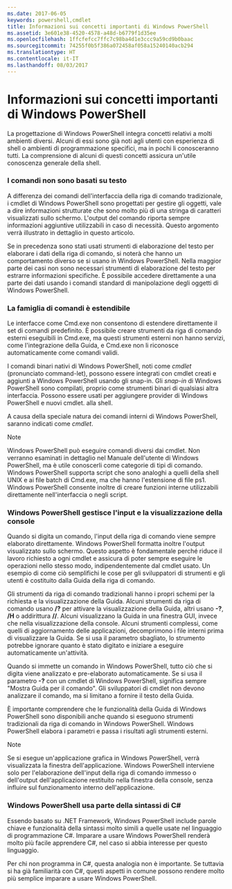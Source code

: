```yaml
---
ms.date: 2017-06-05
keywords: powershell,cmdlet
title: Informazioni sui concetti importanti di Windows PowerShell
ms.assetid: 3e601e38-4520-4578-a48d-b6779f1d35ee
ms.openlocfilehash: 1ffcfefcc7ffc7c98ba4d1e3ccc9a59cd9b0baac
ms.sourcegitcommit: 74255f0b5f386a072458af058a15240140acb294
ms.translationtype: HT
ms.contentlocale: it-IT
ms.lasthandoff: 08/03/2017
---
```

# <a name="understanding-important-windows-powershell-concepts"></a>Informazioni sui concetti importanti di Windows PowerShell
La progettazione di Windows PowerShell integra concetti relativi a molti ambienti diversi. Alcuni di essi sono già noti agli utenti con esperienza di shell o ambienti di programmazione specifici, ma in pochi li conosceranno tutti. La comprensione di alcuni di questi concetti assicura un'utile conoscenza generale della shell.

### <a name="commands-are-not-text-based"></a>I comandi non sono basati su testo
A differenza dei comandi dell'interfaccia della riga di comando tradizionale, i cmdlet di Windows PowerShell sono progettati per gestire gli oggetti, vale a dire informazioni strutturate che sono molto più di una stringa di caratteri visualizzati sullo schermo. L'output del comando riporta sempre informazioni aggiuntive utilizzabili in caso di necessità. Questo argomento verrà illustrato in dettaglio in questo articolo.

Se in precedenza sono stati usati strumenti di elaborazione del testo per elaborare i dati della riga di comando, si noterà che hanno un comportamento diverso se si usano in Windows PowerShell. Nella maggior parte dei casi non sono necessari strumenti di elaborazione del testo per estrarre informazioni specifiche. È possibile accedere direttamente a una parte dei dati usando i comandi standard di manipolazione degli oggetti di Windows PowerShell.

### <a name="the-command-family-is-extensible"></a>La famiglia di comandi è estendibile
Le interfacce come Cmd.exe non consentono di estendere direttamente il set di comandi predefinito. È possibile creare strumenti da riga di comando esterni eseguibili in Cmd.exe, ma questi strumenti esterni non hanno servizi, come l'integrazione della Guida, e Cmd.exe non li riconosce automaticamente come comandi validi.

I comandi binari nativi di Windows PowerShell, noti come *cmdlet* (pronunciato command-let), possono essere integrati con cmdlet creati e aggiunti a Windows PowerShell usando gli snap-in. Gli *snap-in* di Windows PowerShell sono compilati, proprio come strumenti binari di qualsiasi altra interfaccia. Possono essere usati per aggiungere provider di Windows PowerShell e nuovi cmdlet. alla shell.

A causa della speciale natura dei comandi interni di Windows PowerShell, saranno indicati come *cmdlet*.

> [!NOTE]
> Windows PowerShell può eseguire comandi diversi dai cmdlet. Non verranno esaminati in dettaglio nel Manuale dell'utente di Windows PowerShell, ma è utile conoscerli come categorie di tipi di comando. Windows PowerShell supporta script che sono analoghi a quelli della shell UNIX e ai file batch di Cmd.exe, ma che hanno l'estensione di file ps1. Windows PowerShell consente inoltre di creare funzioni interne utilizzabili direttamente nell'interfaccia o negli script.

### <a name="windows-powershell-handles-console-input-and-display"></a>Windows PowerShell gestisce l'input e la visualizzazione della console
Quando si digita un comando, l'input della riga di comando viene sempre elaborato direttamente. Windows PowerShell formatta inoltre l'output visualizzato sullo schermo. Questo aspetto è fondamentale perché riduce il lavoro richiesto a ogni cmdlet e assicura di poter sempre eseguire le operazioni nello stesso modo, indipendentemente dal cmdlet usato. Un esempio di come ciò semplifichi le cose per gli sviluppatori di strumenti e gli utenti è costituito dalla Guida della riga di comando.

Gli strumenti da riga di comando tradizionali hanno i propri schemi per la richiesta e la visualizzazione della Guida. Alcuni strumenti da riga di comando usano **/?** per attivare la visualizzazione della Guida, altri usano **-?**, **/H** o addirittura **//**. Alcuni visualizzano la Guida in una finestra GUI, invece che nella visualizzazione della console. Alcuni strumenti complessi, come quelli di aggiornamento delle applicazioni, decomprimono i file interni prima di visualizzare la Guida. Se si usa il parametro sbagliato, lo strumento potrebbe ignorare quanto è stato digitato e iniziare a eseguire automaticamente un'attività.

Quando si immette un comando in Windows PowerShell, tutto ciò che si digita viene analizzato e pre-elaborato automaticamente. Se si usa il parametro **-?** con un cmdlet di Windows PowerShell, significa sempre "Mostra Guida per il comando". Gli sviluppatori di cmdlet non devono analizzare il comando, ma si limitano a fornire il testo della Guida.

È importante comprendere che le funzionalità della Guida di Windows PowerShell sono disponibili anche quando si eseguono strumenti tradizionali da riga di comando in Windows PowerShell. Windows PowerShell elabora i parametri e passa i risultati agli strumenti esterni.

> [!NOTE]
> Se si esegue un'applicazione grafica in Windows PowerShell, verrà visualizzata la finestra dell'applicazione. Windows PowerShell interviene solo per l'elaborazione dell'input della riga di comando immesso o dell'output dell'applicazione restituito nella finestra della console, senza influire sul funzionamento interno dell'applicazione.

### <a name="windows-powershell-uses-some-c-syntax"></a>Windows PowerShell usa parte della sintassi di C#
Essendo basato su .NET Framework, Windows PowerShell include parole chiave e funzionalità della sintassi molto simili a quelle usate nel linguaggio di programmazione C#. Imparare a usare Windows PowerShell renderà molto più facile apprendere C#, nel caso si abbia interesse per questo linguaggio.

Per chi non programma in C#, questa analogia non è importante. Se tuttavia si ha già familiarità con C#, questi aspetti in comune possono rendere molto più semplice imparare a usare Windows PowerShell.

